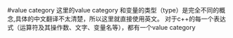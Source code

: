 #value category
这里的value category 和变量的类型（type）是完全不同的概念,具体的中文翻译不太清楚，所以这里就直接使用英文。
对于c++的每一个表达式（运算符及其操作数、文字、变量名等），都有一个value category 